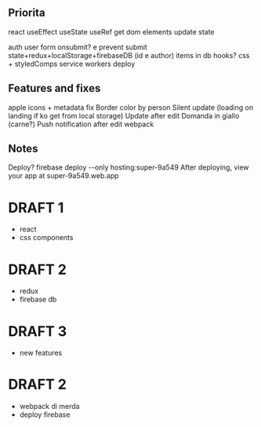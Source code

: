 ## Priorita

react
useEffect
useState
useRef
get dom elements
update state

auth user
form onsubmit? e prevent submit
state+redux+localStorage+firebaseDB (id e author)
items in db
hooks?
css + styledComps
service workers
deploy

## Features and fixes

apple icons + metadata fix
Border color by person
Silent update (loading on landing if ko get from local storage)
Update after edit
Domanda in giallo (carne?)
Push notification after edit
webpack

## Notes

Deploy?
firebase deploy --only hosting:super-9a549
After deploying, view your app at super-9a549.web.app

# DRAFT 1

-   react
-   css components

# DRAFT 2

-   redux
-   firebase db

# DRAFT 3

-   new features

# DRAFT 2

-   webpack di merda
-   deploy firebase
